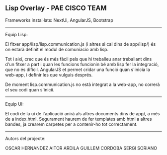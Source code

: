 
Lisp Overlay - PAE CISCO TEAM
-----------------------------------------------------------------------

Frameworks instal·lats: NextUi, AngularJS, Bootstrap

---

Equip Lisp:

El fitxer app/lisp/lisp.communication.js (i altres si cal dins de app/lisp/) és on estarà definit el modul de comuniacio amb lisp.

Tot i així, crec que és més fàcil pels que hi treballeu anar treballant dins d'un fitxer a part i quan les funcions funcionin bé amb lisp fer la integració, que no és difícil. AngularJS et permet cridar una funció quan s'inicia la web-app, i definir les que vulguis després.

De moment lisp.communication.js no està integrat a la web-app, no correrà el seu codi quan s'inicii.

---

Equip UI:

El codi de la ui de l'aplicació anirà als altres documents dins de app/, a més de a index.html. Segurament haurem de fer templates amb html a altres bandes, ja crearem carpetes per a contenir-ho tot correctament.

---

Autors del projecte:

OSCAR HERNANDEZ
AITOR ARDILA
GUILLEM CORDOBA
SERGI SORIANO
